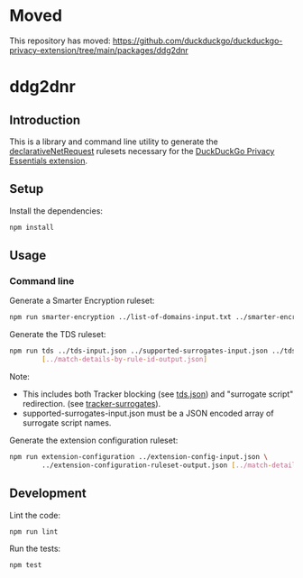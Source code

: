 # Moved

This repository has moved: https://github.com/duckduckgo/duckduckgo-privacy-extension/tree/main/packages/ddg2dnr

# ddg2dnr

## Introduction

This is a library and command line utility to generate the [declarativeNetRequest][1]
rulesets necessary for the [DuckDuckGo Privacy Essentials extension][2].


## Setup

Install the dependencies:

```bash
npm install
```

## Usage

### Command line

Generate a Smarter Encryption ruleset:

```bash
npm run smarter-encryption ../list-of-domains-input.txt ../smarter-encryption-ruleset-output.json
```

Generate the TDS ruleset:

```bash
npm run tds ../tds-input.json ../supported-surrogates-input.json ../tds-ruleset-output.json \
        [../match-details-by-rule-id-output.json]
```

Note:
 - This includes both Tracker blocking (see [tds.json][3]) and
   "surrogate script" redirection. (see [tracker-surrogates][4]).
 - supported-surrogates-input.json must be a JSON encoded array of surrogate
   script names.

Generate the extension configuration ruleset:

```bash
npm run extension-configuration ../extension-config-input.json \
        ../extension-configuration-ruleset-output.json [../match-details-by-rule-id-output.json]
```

## Development

Lint the code:

```bash
npm run lint
```

Run the tests:

```bash
npm test
```

[1]: https://developer.chrome.com/docs/extensions/reference/declarativeNetRequest/
[2]: https://github.com/duckduckgo/duckduckgo-privacy-extension/
[3]: https://staticcdn.duckduckgo.com/trackerblocking/v3/tds.json
[4]: https://github.com/duckduckgo/tracker-surrogates/
